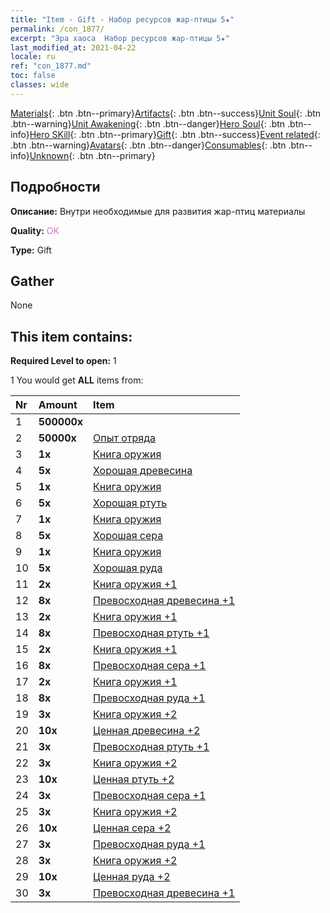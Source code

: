 ```yaml
---
title: "Item - Gift - Набор ресурсов жар-птицы 5★"
permalink: /con_1877/
excerpt: "Эра хаоса  Набор ресурсов жар-птицы 5★"
last_modified_at: 2021-04-22
locale: ru
ref: "con_1877.md"
toc: false
classes: wide
---
```

 [Materials](/ItemsRU/){: .btn .btn--primary}[Artifacts](/ItemsRU/Artifacts/){: .btn .btn--success}[Unit Soul](/ItemsRU/UnitSoul/){: .btn .btn--warning}[Unit Awakening](/ItemsRU/UnitAwakening/){: .btn .btn--danger}[Hero Soul](/ItemsRU/HeroSoul/){: .btn .btn--info}[Hero SKill](/ItemsRU/HeroSkill/){: .btn .btn--primary}[Gift](/ItemsRU/Gift/){: .btn .btn--success}[Event related](/ItemsRU/Events/){: .btn .btn--warning}[Avatars](/ItemsRU/Avatars/){: .btn .btn--danger}[Consumables](/ItemsRU/Consumables/){: .btn .btn--info}[Unknown](/ItemsRU/Unknown/){: .btn .btn--primary}

## Подробности
 **Описание:** Внутри необходимые для развития жар-птиц материалы 

 **Quality:** <span style="color: #DA70D6">OK</span>

 **Type:** Gift

## Gather

  None

## This item contains:

 **Required Level to open:** 1

 1 You would get **ALL** items  from:

  | Nr | Amount |     Item    |
  |:---|:-------|:------------|
  | 1 |  **500000x** | <i class="fas fa-coins"/> |  | 
  | 2 |  **50000x** | [Опыт отряда](/ru/Items/con_902/) |  | 
  | 3 |  **1x** | [Книга оружия](/ru/Items/mat_18/) |  | 
  | 4 |  **5x** | [Хорошая древесина](/ru/Items/mat_13/) |  | 
  | 5 |  **1x** | [Книга оружия](/ru/Items/mat_18/) |  | 
  | 6 |  **5x** | [Хорошая ртуть](/ru/Items/mat_14/) |  | 
  | 7 |  **1x** | [Книга оружия](/ru/Items/mat_18/) |  | 
  | 8 |  **5x** | [Хорошая сера](/ru/Items/mat_15/) |  | 
  | 9 |  **1x** | [Книга оружия](/ru/Items/mat_18/) |  | 
  | 10 |  **5x** | [Хорошая руда](/ru/Items/mat_12/) |  | 
  | 11 |  **2x** | [Книга оружия +1](/ru/Items/mat_25/) |  | 
  | 12 |  **8x** | [Превосходная древесина +1](/ru/Items/mat_20/) |  | 
  | 13 |  **2x** | [Книга оружия +1](/ru/Items/mat_25/) |  | 
  | 14 |  **8x** | [Превосходная ртуть +1](/ru/Items/mat_21/) |  | 
  | 15 |  **2x** | [Книга оружия +1](/ru/Items/mat_25/) |  | 
  | 16 |  **8x** | [Превосходная сера +1](/ru/Items/mat_22/) |  | 
  | 17 |  **2x** | [Книга оружия +1](/ru/Items/mat_25/) |  | 
  | 18 |  **8x** | [Превосходная руда +1](/ru/Items/mat_19/) |  | 
  | 19 |  **3x** | [Книга оружия +2](/ru/Items/mat_32/) |  | 
  | 20 |  **10x** | [Ценная древесина +2](/ru/Items/mat_27/) |  | 
  | 21 |  **3x** | [Превосходная ртуть +1](/ru/Items/mat_21/) |  | 
  | 22 |  **3x** | [Книга оружия +2](/ru/Items/mat_32/) |  | 
  | 23 |  **10x** | [Ценная ртуть +2](/ru/Items/mat_28/) |  | 
  | 24 |  **3x** | [Превосходная сера +1](/ru/Items/mat_22/) |  | 
  | 25 |  **3x** | [Книга оружия +2](/ru/Items/mat_32/) |  | 
  | 26 |  **10x** | [Ценная сера +2](/ru/Items/mat_29/) |  | 
  | 27 |  **3x** | [Превосходная руда +1](/ru/Items/mat_19/) |  | 
  | 28 |  **3x** | [Книга оружия +2](/ru/Items/mat_32/) |  | 
  | 29 |  **10x** | [Ценная руда +2](/ru/Items/mat_26/) |  | 
  | 30 |  **3x** | [Превосходная древесина +1](/ru/Items/mat_20/) |  | 
